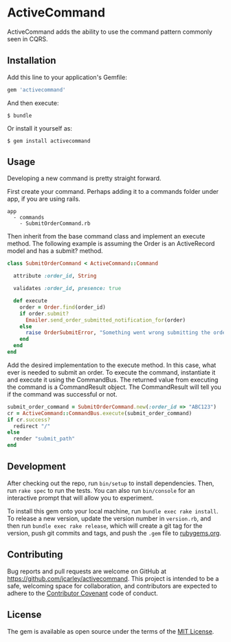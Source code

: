 # ActiveCommand

ActiveCommand adds the ability to use the command pattern commonly seen in CQRS.

## Installation

Add this line to your application's Gemfile:

```ruby
gem 'activecommand'
```

And then execute:

    $ bundle

Or install it yourself as:

    $ gem install activecommand

## Usage

Developing a new command is pretty straight forward.

First create your command.  Perhaps adding it to a commands folder under app, if you are using rails.

    app
      - commands
        - SubmitOrderCommand.rb

Then inherit from the base command class and implement an execute method.  The following example
is assuming the Order is an ActiveRecord model and has a submit? method.

```ruby
class SubmitOrderCommand < ActiveCommand::Command

  attribute :order_id, String

  validates :order_id, presence: true

  def execute
    order = Order.find(order_id)
    if order.submit?
      Emailer.send_order_submitted_notification_for(order)
    else
      raise OrderSubmitError, "Something went wrong submitting the order '#{order_id}'"
    end
  end
end
```

Add the desired implementation to the execute method.  In this case, what ever is needed to submit an order. To
execute the command, instantiate it and execute it using the CommandBus.  The returned value from executing the command
is a CommandResult object.  The CommandResult will tell you if the command was successful or not.

```ruby
submit_order_command = SubmitOrderCommand.new(:order_id => "ABC123")
cr = ActiveCommand::CommandBus.execute(submit_order_command)
if cr.success?
  redirect "/"
else
  render "submit_path"
end
```

## Development

After checking out the repo, run `bin/setup` to install dependencies. Then, run `rake spec` to run the tests. You can also run `bin/console` for an interactive prompt that will allow you to experiment.

To install this gem onto your local machine, run `bundle exec rake install`. To release a new version, update the version number in `version.rb`, and then run `bundle exec rake release`, which will create a git tag for the version, push git commits and tags, and push the `.gem` file to [rubygems.org](https://rubygems.org).

## Contributing

Bug reports and pull requests are welcome on GitHub at https://github.com/jcarley/activecommand. This project is intended to be a safe, welcoming space for collaboration, and contributors are expected to adhere to the [Contributor Covenant](contributor-covenant.org) code of conduct.


## License

The gem is available as open source under the terms of the [MIT License](http://opensource.org/licenses/MIT).

